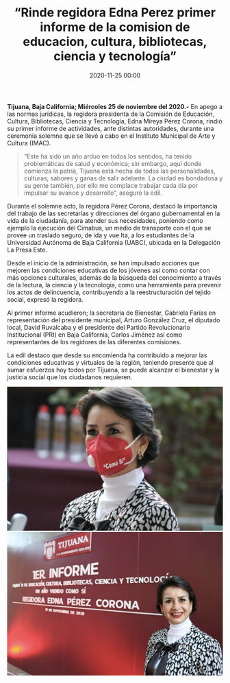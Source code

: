 ﻿---
layout: blog
title:  “Rinde regidora Edna Perez primer informe de la comision de educacion, cultura, bibliotecas, ciencia y tecnología”
categories: tijuana
date:  2020-11-25 00:00
permalink: /:categories/:title:output_ext
image: /img/cnr/rinde_regidora_edna_perez_1.jpg
autor: 
---

**Tijuana, Baja California; Miércoles 25 de noviembre del 2020.-** En apego a las normas jurídicas, la regidora presidenta de la Comisión de Educación, Cultura, Bibliotecas, Ciencia y Tecnología, Edna Mireya Pérez Corona, rindió su primer informe de actividades, ante distintas autoridades, durante una ceremonia solemne que se llevó a cabo en el Instituto Municipal de Arte y Cultura (IMAC).

> “Este ha sido un año arduo en todos los sentidos, ha tenido problemáticas de salud y económica; sin embargo, aquí donde comienza la patria, Tijuana está hecha de todas las personalidades, culturas, sabores y ganas de salir adelante. La ciudad es bondadosa y su gente también, por ello me complace trabajar cada día por impulsar su avance y desarrollo”, aseguró la edil.

Durante el solemne acto, la regidora Pérez Corona, destacó la importancia del trabajo de las secretarías y direcciones del órgano gubernamental en la vida de la ciudadanía, para atender sus necesidades, poniendo como ejemplo la ejecución del Cimabus, un medio de transporte con el que se provee un traslado seguro, de ida y vue
lta, a  los estudiantes de la Universidad Autónoma de Baja California (UABC), ubicada en la Delegación La Presa Este.

Desde el inicio de la administración, se han impulsado acciones que mejoren las condiciones educativas de los jóvenes así como contar con más opciones culturales, además de la búsqueda del conocimiento a través de la lectura, la ciencia y la tecnología, como una herramienta para prevenir los actos de delincuencia, contribuyendo a la reestructuración del tejido social, expresó la regidora.

Al primer informe acudieron; la secretaria de Bienestar, Gabriela Farías en representación del presidente municipal, Arturo González Cruz, el diputado local, David Ruvalcaba y el presidente del Partido Revolucionario Institucional (PRI) en Baja California, Carlos Jiménez así como representantes de los regidores de las diferentes comisiones.

La edil destaco que desde su encomienda ha contribuido a mejorar las condiciones educativas y virtuales de la región, teniendo presente que al sumar esfuerzos hoy todos por Tijuana, se puede alcanzar el bienestar y la justicia social que los ciudadanos requieren.

<div id="carouselExampleSlidesOnly" class="carousel slide" data-ride="carousel">
  <div class="carousel-inner">
    <div class="carousel-item active">
       <img class="d-block w-100" src="/img/cnr/rinde_regidora_edna_perez_1.jpg" loading="lazy"  alt="La regidora rindió su primer informe">
    </div>
     <div class="carousel-item">
      <img class="d-block w-100" src="/img/cnr/rinde_regidora_edna_perez_2.jpg" loading="lazy"  alt="La regidora rindió su primer informe">
    </div>
  </div>
</div>
